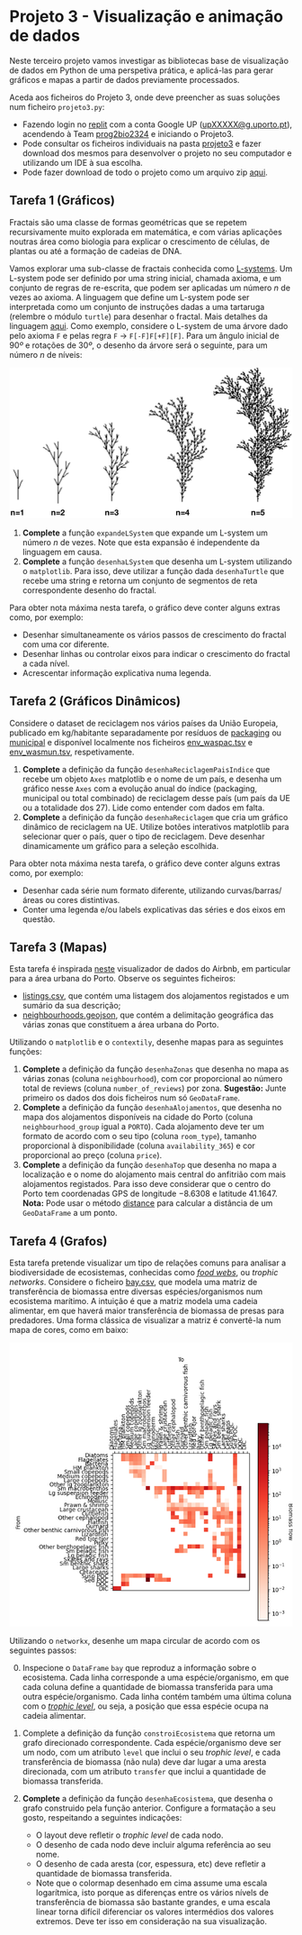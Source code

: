 
# Projeto 3 - Visualização e animação de dados

Neste terceiro projeto vamos investigar as bibliotecas base de visualização de dados em Python de uma perspetiva prática, e aplicá-las para gerar gráficos e mapas a partir de dados previamente processados.

Aceda aos ficheiros do Projeto 3, onde deve preencher as suas soluções num ficheiro `projeto3.py`:

- Fazendo login no [replit](https://replit.com/) com a conta Google UP (upXXXXX@g.uporto.pt), acendendo à Team [prog2bio2324](https://replit.com/team/prog2bio2324) e iniciando o Projeto3.
- Pode consultar os ficheiros individuais na pasta [projeto3](../scripts/projeto3) e fazer download dos mesmos para desenvolver o projeto no seu computador e utilizando um IDE à sua escolha.
- Pode fazer download de todo o projeto como um arquivo zip [aqui](https://download-directory.github.io/?url=https%3A%2F%2Fgithub.com%2Fhpacheco%2Fprogii%2Ftree%2Fmaster%2Fscripts%2Fprojeto3).

## Tarefa 1 (Gráficos)

Fractais são uma classe de formas geométricas que se repetem recursivamente muito explorada em matemática, e com várias aplicações noutras área como biologia para explicar o crescimento de células, de plantas ou até a formação de cadeias de DNA.

Vamos explorar uma sub-classe de fractais conhecida como [L-systems](https://en.wikipedia.org/wiki/L-system). Um L-system pode ser definido por uma string inicial, chamada axioma, e um conjunto de regras de re-escrita, que podem ser aplicadas um número $n$ de vezes ao axioma. A linguagem que define um L-system pode ser interpretada como um conjunto de instruções dadas a uma tartaruga (relembre o módulo `turtle`) para desenhar o fractal. Mais detalhes da linguagem [aqui](https://paulbourke.net/fractals/lsys/).
Como exemplo, considere o L-system de uma árvore dado pelo axioma `F` e pelas regra `F` $\rightarrow$ `F[-F]F[+F][F]`. Para um ângulo inicial de $90º$ e rotações de $30º$, o desenho da árvore será o seguinte, para um número $n$ de níveis:

![](lsystem.png) 

1. **Complete** a função `expandeLSystem` que expande um L-system um número $n$ de vezes. Note que esta expansão é independente da linguagem em causa.
2. **Complete** a função `desenhaLSystem` que desenha um L-system utilizando o `matplotlib`. Para isso, deve utilizar a função dada `desenhaTurtle` que recebe uma string e retorna um conjunto de segmentos de reta correspondente desenho do fractal.

Para obter nota máxima nesta tarefa, o gráfico deve conter alguns extras como, por exemplo:
* Desenhar simultaneamente os vários passos de crescimento do fractal com uma cor diferente.
* Desenhar linhas ou controlar eixos para indicar o crescimento do fractal a cada nível.
* Acrescentar informação explicativa numa legenda.

## Tarefa 2 (Gráficos Dinâmicos) 

Considere o dataset de reciclagem nos vários países da União Europeia, publicado em kg/habitante separadamente por resíduos de [packaging](https://ec.europa.eu/eurostat/databrowser/view/env_waspac/default/table) ou [municipal](https://ec.europa.eu/eurostat/databrowser/view/ENV_WASMUN/default/table) e disponível localmente nos ficheiros [env_waspac.tsv](../scripts/projeto3/dados/env_waspac.tsv) e [env_wasmun.tsv](../scripts/projeto3/dados/env_wasmun.tsv), respetivamente.

1. **Complete** a definição da função `desenhaReciclagemPaisIndice` que recebe um objeto `Axes` matplotlib e o nome de um país, e desenha um gráfico nesse `Axes` com a evolução anual do índice (packaging, municipal ou total combinado) de reciclagem desse país (um país da UE ou a totalidade dos 27). Lide como entender com dados em falta.
2. **Complete** a definição da função `desenhaReciclagem` que cria um gráfico dinâmico de reciclagem na UE. Utilize botões interativos matplotlib para selecionar quer o país, quer o tipo de reciclagem. Deve desenhar dinamicamente um gráfico para a seleção escolhida.

Para obter nota máxima nesta tarefa, o gráfico deve conter alguns extras como, por exemplo:
* Desenhar cada série num formato diferente, utilizando curvas/barras/áreas ou cores distintivas.
* Conter uma legenda e/ou labels explicativas das séries e dos eixos em questão.

## Tarefa 3 (Mapas)

Esta tarefa é inspirada [neste](https://insideairbnb.com/porto/) visualizador de dados do Airbnb, em particular para a área urbana do Porto.
Observe os seguintes ficheiros:

* [listings.csv](../scripts/projeto3/dados/listings.csv), que contém uma listagem dos alojamentos registados e um sumário da sua descrição;
* [neighbourhoods.geojson](../scripts/projeto3/dados/neighbourhoods.geojson), que contém a delimitação geográfica das várias zonas que constituem a área urbana do Porto.

Utilizando o `matplotlib` e o `contextily`, desenhe mapas para as seguintes funções:

1. **Complete** a definição da função `desenhaZonas` que desenha no mapa as várias zonas (coluna `neighbourhood`), com cor proporcional ao número total de reviews (coluna `number_of_reviews`) por zona. **Sugestão:** Junte primeiro os dados dos dois ficheiros num só `GeoDataFrame`. 
2. **Complete** a definição da função `desenhaAlojamentos`, que desenha no mapa dos alojamentos disponíveis na cidade do Porto (coluna `neighbourhood_group` igual a `PORTO`). Cada alojamento deve ter um formato de acordo com o seu tipo (coluna `room_type`), tamanho proporcional à disponibilidade (coluna `availability_365`) e cor proporcional ao preço (coluna `price`).
3. **Complete** a definição da função `desenhaTop` que desenha no mapa a localização e o nome do alojamento mais central do anfitrião com mais alojamentos registados. Para isso deve considerar que o centro do Porto tem coordenadas GPS de longitude $-8.6308$ e latitude $41.1647$. **Nota:** Pode usar o método [distance](https://geopandas.org/en/stable/docs/reference/api/geopandas.GeoSeries.distance.html) para calcular a distância de um `GeoDataFrame` a um ponto.

## Tarefa 4 (Grafos)

Esta tarefa pretende visualizar um tipo de relações comuns para analisar a biodiversidade de ecosistemas, conhecidas como [*food webs*](https://en.wikipedia.org/wiki/Food_web), ou *trophic networks*. Considere o ficheiro [bay.csv](../scripts/projeto3/dados/bay.csv), que modela uma matriz de transferência de biomassa entre diversas espécies/organismos num ecosistema marítimo. A intuição é que a matriz modela uma cadeia alimentar, em que haverá maior transferência de biomassa de presas para predadores. Uma forma clássica de visualizar a matriz é convertê-la num mapa de cores, como em baixo:

![](bay.png) 

Utilizando o `networkx`, desenhe um mapa circular de acordo com os seguintes passos:

0. Inspecione o `DataFrame` `bay` que reproduz a informação sobre o ecosistema. Cada linha corresponde a uma espécie/organismo, em que cada coluna define a quantidade de biomassa transferida para uma outra espécie/organismo. Cada linha contém também uma última coluna com o [*trophic level*](https://en.wikipedia.org/wiki/Trophic_level), ou seja, a posição que essa espécie ocupa na cadeia alimentar.
1. Complete a definição da função `constroiEcosistema` que retorna um grafo direcionado correspondente. Cada espécie/organismo deve ser um nodo, com um atributo `level` que inclui o seu *trophic level*, e cada transferência de biomassa (não nula) deve dar lugar a uma aresta direcionada, com um atributo `transfer` que inclui a quantidade de biomassa transferida.
2. **Complete** a definição da função `desenhaEcosistema`, que desenha o grafo construido pela função anterior. Configure a formatação a seu gosto, respeitando a seguintes indicações:

    * O layout deve refletir o *trophic level* de cada nodo.
    * O desenho de cada nodo deve incluir alguma referência ao seu nome.
    * O desenho de cada aresta (cor, espessura, etc) deve refletir a quantidade de biomassa transferida.
    * Note que o colormap desenhado em cima assume uma escala logarítmica, isto porque as diferenças entre os vários nívels de transferência de biomassa são bastante grandes, e uma escala linear torna difícil diferenciar os valores intermédios dos valores extremos. Deve ter isso em consideração na sua visualização.





